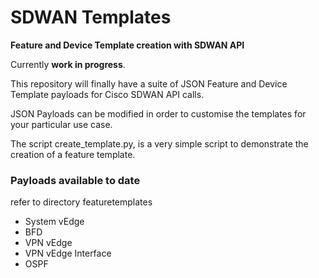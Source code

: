 # SDWAN Templates
**Feature and Device Template creation with SDWAN API**

Currently **work in progress**.  

This repository will finally have a suite of JSON Feature and Device Template payloads for Cisco SDWAN API calls.

JSON Payloads can be modified in order to customise the templates for your particular use case.

The script create_template.py, is a very simple script to demonstrate the creation of a feature template.

### Payloads available to date

refer to directory featuretemplates

* System vEdge
* BFD
* VPN vEdge
* VPN vEdge Interface
* OSPF

